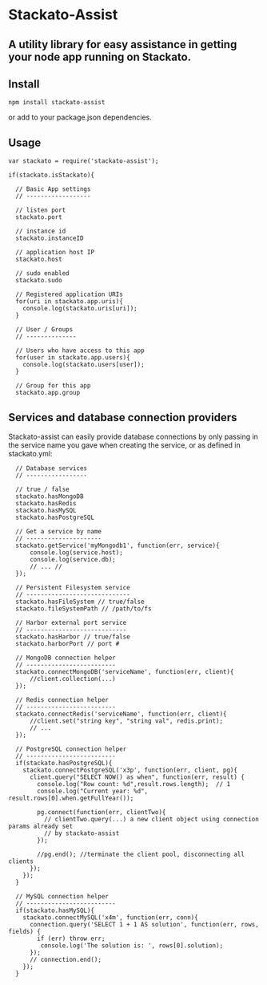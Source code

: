 # Stackato-Assist
## A utility library for easy assistance in getting your node app running on Stackato.

## Install

    npm install stackato-assist

or add to your package.json dependencies.

## Usage

    var stackato = require('stackato-assist');

    if(stackato.isStackato){

      // Basic App settings
      // ------------------

      // listen port
      stackato.port

      // instance id
      stackato.instanceID

      // application host IP
      stackato.host

      // sudo enabled
      stackato.sudo

      // Registered application URIs
      for(uri in stackato.app.uris){
        console.log(stackato.uris[uri]);
      }

      // User / Groups
      // --------------

      // Users who have access to this app
      for(user in stackato.app.users){
        console.log(stackato.users[user]);
      }

      // Group for this app
      stackato.app.group


## Services and database connection providers

Stackato-assist can easily provide database connections by only passing
in the service name you gave when creating the service, or as defined in
stackato.yml:

      // Database services
      // -----------------

      // true / false
      stackato.hasMongoDB
      stackato.hasRedis
      stackato.hasMySQL
      stackato.hasPostgreSQL

      // Get a service by name
      // ---------------------
      stackato.getService('myMongodb1', function(err, service){
          console.log(service.host);
          console.log(service.db);
          // ... //
      });

      // Persistent Filesystem service
      // -----------------------------
      stackato.hasFileSystem // true/false
      stackato.fileSystemPath // /path/to/fs

      // Harbor external port service
      // ----------------------------
      stackato.hasHarbor // true/false
      stackato.harborPort // port #

      // MongoDB connection helper
      // -------------------------
      stackato.connectMongoDB('serviceName', function(err, client){
          //client.collection(...)
      });

      // Redis connection helper
      // -------------------------
      stackato.connectRedis('serviceName', function(err, client){
          //client.set("string key", "string val", redis.print);
          // ...
      });

      // PostgreSQL connection helper
      // -------------------------
      if(stackato.hasPostgreSQL){
        stackato.connectPostgreSQL('x3p', function(err, client, pg){
          client.query("SELECT NOW() as when", function(err, result) {
            console.log("Row count: %d",result.rows.length);  // 1
            console.log("Current year: %d", result.rows[0].when.getFullYear());

            pg.connect(function(err, clientTwo){
              // clientTwo.query(...) a new client object using connection params already set
              // by stackato-assist
            });

            //pg.end(); //terminate the client pool, disconnecting all clients
          });
        });
      }

      // MySQL connection helper
      // -------------------------
      if(stackato.hasMySQL){
        stackato.connectMySQL('x4m', function(err, conn){
          connection.query('SELECT 1 + 1 AS solution', function(err, rows, fields) {
            if (err) throw err;
             console.log('The solution is: ', rows[0].solution);
          });
          // connection.end();
        });
      }
